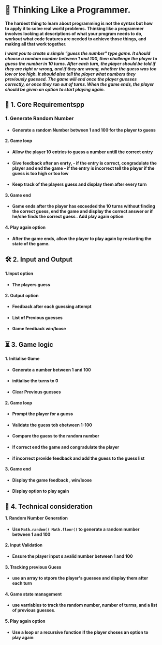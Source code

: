 # 🌟 Thinking Like a Programmer.

**The hardest thing to learn about programming is not the syntax but how to apply it to solve real world problems.**
**Thinking like a programmer involves looking at descriptions of what your program needs to do, workout what code features are needed to achieve those things, and making all that work together.**

**_I want you to create a simple "guess the number" type game. It should choose a random number between 1 and 100, then challenge the player to guess the number in 10 turns. After each turn, the player should be told if they are right or wrong, and if they are wrong, whether the guess was too low or too high. It should also tell the player what numbers they previously guessed. The game will end once the player guesses correctly, or once they run out of turns. When the game ends, the player should be given an option to start playing again._**

## 🎯 **1. Core Requirementspp**

### 1. Generate Random Number

- #### Generate a random Number between 1 and 100 for the player to guess

**2. Game loop**

- #### Allow the player 10 entries to guess a number untill the correct entry

- #### Give feedback after an enrty, - if the entry is correct, congradulate the player and end the game - if the entry is incorrect tell the player if the guess is too high or too low

- #### Keep track of the players guess and display them after every turn

**3. Game end**

- #### Game ends after the player has exceeded the 10 turns without finding the correct guess, end the game and display the correct answer or if he/she finds the correct guess . Add play again option

**4. Play again option**

- #### After the game ends, allow the player to play again by restarting the state of the game.

## 🛠️ **2. Input and Output**

**1.Input option**

- #### The players guess

**2. Output option**

- #### Feedback after each guessing attempt

- #### List of Previous guesses

- #### Game feedback win/loose

## ⏳ **3. Game logic**

**1. Initialise Game**

- #### Generate a number between 1 and 100
- #### initialise the turns to 0
- #### Clear Previous guesses

**2. Game loop**

- #### Prompt the player for a guess
- #### Validate the guess tob ebetween 1-100
- #### Compare the guess to the random number
- #### If correct end the game and congradulate the player
- #### if incorrect provide feedback and add the guess to the guess list

**3. Game end**

- #### Display the game feedback , win/loose
- #### Display option to play again

## 🚀 **4. Technical consideration**

**1. Random Number Generation**

- #### Use `Math.random() Math.floor()` to generate a random number between 1 and 100

**2. Input Validation**

- #### Ensure the player input s avalid number between 1 and 100

**3. Tracking previous Guess**

- #### use an array to stpore the player's guesses and display them after each turn

**4. Game state management**

- #### use varriables to track the random number, number of turms, and a list of previous guesses.

**5. Play again option**

- #### Use a loop or a recursive function if the player choses an option to play again
